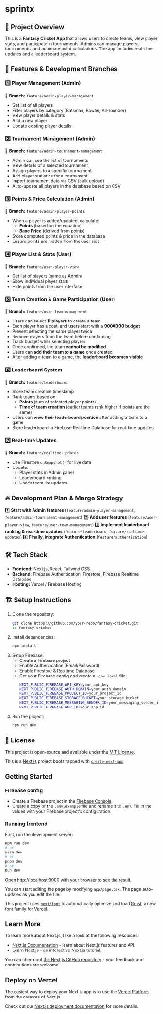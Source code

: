 # sprintx

## 📌 Project Overview
This is a **Fantasy Cricket App** that allows users to create teams, view player stats, and participate in tournaments. Admins can manage players, tournaments, and automate point calculations. The app includes real-time updates and a leaderboard system.

## 🚀 Features & Development Branches

### 1️⃣ Player Management (Admin)
📌 **Branch:** `feature/admin-player-management`
- Get list of all players
- Filter players by category (Batsman, Bowler, All-rounder)
- View player details & stats
- Add a new player
- Update existing player details

### 2️⃣ Tournament Management (Admin)
📌 **Branch:** `feature/admin-tournament-management`
- Admin can see the list of tournaments
- View details of a selected tournament
- Assign players to a specific tournament
- Add player statistics for a tournament
- Import tournament data via CSV (bulk upload)
- Auto-update all players in the database based on CSV

### 3️⃣ Points & Price Calculation (Admin)
📌 **Branch:** `feature/admin-player-points`
- When a player is added/updated, calculate:
  - **Points** (based on the equation)
  - **Base Price** (derived from points)
- Store computed points & price in the database
- Ensure points are hidden from the user side

### 4️⃣ Player List & Stats (User)
📌 **Branch:** `feature/user-player-view`
- Get list of players (same as Admin)
- Show individual player stats
- Hide points from the user interface

### 5️⃣ Team Creation & Game Participation (User)
📌 **Branch:** `feature/user-team-management`
- Users can select **11 players** to create a team
- Each player has a cost, and users start with a **9000000 budget**
- Prevent selecting the same player twice
- Remove players from the team before confirming
- Track budget while selecting players
- Once confirmed, the team **cannot be modified**
- Users can **add their team to a game** once created
- After adding a team to a game, the **leaderboard becomes visible**

### 6️⃣ Leaderboard System
📌 **Branch:** `feature/leaderboard`
- Store team creation timestamp
- Rank teams based on:
  - **Points** (sum of selected player points)
  - **Time of team creation** (earlier teams rank higher if points are the same)
- Users can **view their leaderboard position** after adding a team to a game
- Store leaderboard in Firebase Realtime Database for real-time updates

### 7️⃣ Real-time Updates
📌 **Branch:** `feature/realtime-updates`
- Use Firestore `onSnapshot()` for live data
- Update:
  - Player stats in Admin panel
  - Leaderboard ranking
  - User’s team list updates

## 🔥 Development Plan & Merge Strategy
1️⃣ **Start with Admin features** (`feature/admin-player-management`, `feature/admin-tournament-management`)
2️⃣ **Add user features** (`feature/user-player-view`, `feature/user-team-management`)
3️⃣ **Implement leaderboard ranking & real-time updates** (`feature/leaderboard`, `feature/realtime-updates`)
4️⃣ **Finally, integrate Authentication** (`feature/authentication`)

## 🛠️ Tech Stack
- **Frontend:** Next.js, React, Tailwind CSS
- **Backend:** Firebase Authentication, Firestore, Firebase Realtime Database
- **Hosting:** Vercel / Firebase Hosting

## 🏗️ Setup Instructions
1. Clone the repository:
   ```sh
   git clone https://github.com/your-repo/fantasy-cricket.git
   cd fantasy-cricket
   ```
2. Install dependencies:
   ```sh
   npm install
   ```
3. Setup Firebase:
   - Create a Firebase project
   - Enable Authentication (Email/Password)
   - Enable Firestore & Realtime Database
   - Get your Firebase config and create a `.env.local` file:
     ```sh
     NEXT_PUBLIC_FIREBASE_API_KEY=your_api_key
     NEXT_PUBLIC_FIREBASE_AUTH_DOMAIN=your_auth_domain
     NEXT_PUBLIC_FIREBASE_PROJECT_ID=your_project_id
     NEXT_PUBLIC_FIREBASE_STORAGE_BUCKET=your_storage_bucket
     NEXT_PUBLIC_FIREBASE_MESSAGING_SENDER_ID=your_messaging_sender_id
     NEXT_PUBLIC_FIREBASE_APP_ID=your_app_id
     ```
4. Run the project:
   ```sh
   npm run dev
   ```

## 📜 License
This project is open-source and available under the [MIT License](LICENSE).


This is a [Next.js](https://nextjs.org) project bootstrapped with [`create-next-app`](https://nextjs.org/docs/app/api-reference/cli/create-next-app).

## Getting Started

### Firebase config
- Create a Firebase project in the [Firebase Console](https://console.firebase.google.com/).
- Create a copy of the `.env.example` file and rename it to `.env`. Fill in the values with your Firebase project's configuration.

### Running frontend
First, run the development server:

```bash
npm run dev
# or
yarn dev
# or
pnpm dev
# or
bun dev
```

Open [http://localhost:3000](http://localhost:3000) with your browser to see the result.

You can start editing the page by modifying `app/page.tsx`. The page auto-updates as you edit the file.

This project uses [`next/font`](https://nextjs.org/docs/app/building-your-application/optimizing/fonts) to automatically optimize and load [Geist](https://vercel.com/font), a new font family for Vercel.

## Learn More

To learn more about Next.js, take a look at the following resources:

- [Next.js Documentation](https://nextjs.org/docs) - learn about Next.js features and API.
- [Learn Next.js](https://nextjs.org/learn) - an interactive Next.js tutorial.

You can check out [the Next.js GitHub repository](https://github.com/vercel/next.js) - your feedback and contributions are welcome!

## Deploy on Vercel

The easiest way to deploy your Next.js app is to use the [Vercel Platform](https://vercel.com/new?utm_medium=default-template&filter=next.js&utm_source=create-next-app&utm_campaign=create-next-app-readme) from the creators of Next.js.

Check out our [Next.js deployment documentation](https://nextjs.org/docs/app/building-your-application/deploying) for more details.
